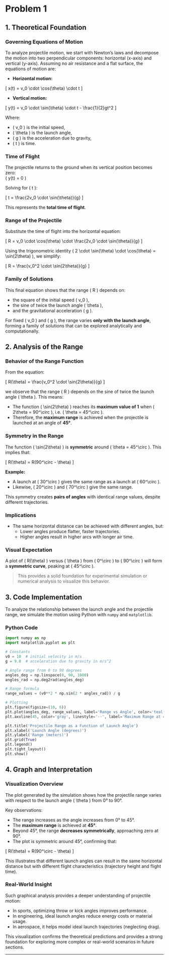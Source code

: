 # Problem 1

## 1. Theoretical Foundation

### Governing Equations of Motion

To analyze projectile motion, we start with Newton’s laws and decompose the motion into two perpendicular components: horizontal (x-axis) and vertical (y-axis). Assuming no air resistance and a flat surface, the equations of motion are:

- **Horizontal motion:**

\[
x(t) = v_0 \cdot \cos(\theta) \cdot t
\]

- **Vertical motion:**

\[
y(t) = v_0 \cdot \sin(\theta) \cdot t - \frac{1}{2}gt^2
\]

Where:
- \( v_0 \) is the initial speed,
- \( \theta \) is the launch angle,
- \( g \) is the acceleration due to gravity,
- \( t \) is time.

### Time of Flight

The projectile returns to the ground when its vertical position becomes zero:  
\( y(t) = 0 \)

Solving for \( t \):

\[
t = \frac{2v_0 \cdot \sin(\theta)}{g}
\]

This represents the **total time of flight**.

### Range of the Projectile

Substitute the time of flight into the horizontal equation:

\[
R = v_0 \cdot \cos(\theta) \cdot \frac{2v_0 \cdot \sin(\theta)}{g}
\]

Using the trigonometric identity \( 2 \cdot \sin(\theta) \cdot \cos(\theta) = \sin(2\theta) \), we simplify:

\[
R = \frac{v_0^2 \cdot \sin(2\theta)}{g}
\]

### Family of Solutions

This final equation shows that the range \( R \) depends on:
- the square of the initial speed \( v_0 \),
- the sine of twice the launch angle \( \theta \),
- and the gravitational acceleration \( g \).

For fixed \( v_0 \) and \( g \), the range varies **only with the launch angle**, forming a family of solutions that can be explored analytically and computationally.

## 2. Analysis of the Range

### Behavior of the Range Function

From the equation:

\[
R(\theta) = \frac{v_0^2 \cdot \sin(2\theta)}{g}
\]

we observe that the range \( R \) depends on the sine of twice the launch angle \( \theta \). This means:

- The function \( \sin(2\theta) \) reaches its **maximum value of 1** when \( 2\theta = 90^\circ \), i.e. \( \theta = 45^\circ \).
- Therefore, the **maximum range** is achieved when the projectile is launched at an angle of **45°**.

### Symmetry in the Range

The function \( \sin(2\theta) \) is **symmetric** around \( \theta = 45^\circ \). This implies that:

\[
R(\theta) = R(90^\circ - \theta)
\]

**Example:**  
- A launch at \( 30^\circ \) gives the same range as a launch at \( 60^\circ \).
- Likewise, \( 20^\circ \) and \( 70^\circ \) give the same range.

This symmetry creates **pairs of angles** with identical range values, despite different trajectories.

### Implications

- The same horizontal distance can be achieved with different angles, but:
  - Lower angles produce flatter, faster trajectories.
  - Higher angles result in higher arcs with longer air time.

### Visual Expectation

A plot of \( R(\theta) \) versus \( \theta \) from \( 0^\circ \) to \( 90^\circ \) will form a **symmetric curve**, peaking at \( 45^\circ \).

> This provides a solid foundation for experimental simulation or numerical analysis to visualize this behavior.

## 3. Code Implementation

To analyze the relationship between the launch angle and the projectile range, we simulate the motion using Python with `numpy` and `matplotlib`.

### Python Code

```python
import numpy as np
import matplotlib.pyplot as plt

# Constants
v0 = 10  # initial velocity in m/s
g = 9.8  # acceleration due to gravity in m/s^2

# Angle range from 0 to 90 degrees
angles_deg = np.linspace(0, 90, 1000)
angles_rad = np.deg2rad(angles_deg)

# Range formula
range_values = (v0**2 * np.sin(2 * angles_rad)) / g

# Plotting
plt.figure(figsize=(10, 6))
plt.plot(angles_deg, range_values, label='Range vs Angle', color='teal')
plt.axvline(45, color='gray', linestyle='--', label='Maximum Range at 45°')

plt.title('Projectile Range as a Function of Launch Angle')
plt.xlabel('Launch Angle (degrees)')
plt.ylabel('Range (meters)')
plt.grid(True)
plt.legend()
plt.tight_layout()
plt.show()
```

## 4. Graph and Interpretation

### Visualization Overview

The plot generated by the simulation shows how the projectile range varies with respect to the launch angle \( \theta \) from 0° to 90°.

Key observations:

- The range increases as the angle increases from 0° to 45°.
- The **maximum range** is achieved at **45°**.
- Beyond 45°, the range **decreases symmetrically**, approaching zero at 90°.
- The plot is symmetric around 45°, confirming that:

\[
R(\theta) = R(90^\circ - \theta)
\]

This illustrates that different launch angles can result in the same horizontal distance but with different flight characteristics (trajectory height and flight time).

### Real-World Insight

Such graphical analysis provides a deeper understanding of projectile motion:

- In sports, optimizing throw or kick angles improves performance.
- In engineering, ideal launch angles reduce energy costs or material usage.
- In aerospace, it helps model ideal launch trajectories (neglecting drag).

This visualization confirms the theoretical predictions and provides a strong foundation for exploring more complex or real-world scenarios in future sections.

---